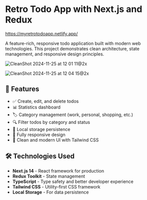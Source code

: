 # Retro Todo App with Next.js and Redux

https://myretrotodoapp.netlify.app/

A feature-rich, responsive todo application built with modern web technologies. This project demonstrates clean architecture, state management, and responsive design principles.

![CleanShot 2024-11-25 at 12 01 11@2x](https://github.com/user-attachments/assets/66152bcb-3ee6-4f06-9f13-7fae6fcaa091)

![CleanShot 2024-11-25 at 12 04 15@2x](https://github.com/user-attachments/assets/a7299868-3156-4fea-a503-f98062361caf)

## 🌟 Features

- ✅ Create, edit, and delete todos
- 📊 Statistics dashboard
- 🏷️ Category management (work, personal, shopping, etc.)
- 🔍 Filter todos by category and status
- 💾 Local storage persistence
- 📱 Fully responsive design
- 🎨 Clean and modern UI with Tailwind CSS

## 🛠️ Technologies Used

- **Next.js 14** - React framework for production
- **Redux Toolkit** - State management
- **TypeScript** - Type safety and better developer experience
- **Tailwind CSS** - Utility-first CSS framework
- **Local Storage** - For data persistence
